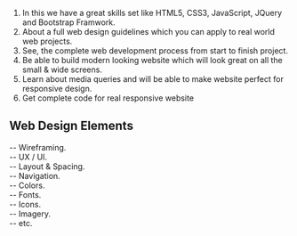 1. In this we have a great skills set like HTML5, CSS3, JavaScript, JQuery and Bootstrap Framwork.
2. About a full web design guidelines which you can apply to real world web projects. 
3. See, the complete web development process from start to finish project.
4. Be able to build modern looking website which will look great on all the small & wide screens.
5. Learn about media queries and will be able to make website perfect for responsive design.
6. Get complete code for real responsive website

## Web Design Elements<br>
-- Wireframing.<br>
-- UX / UI.<br>
-- Layout & Spacing.<br>
-- Navigation.<br>
-- Colors.<br>
-- Fonts.<br>
-- Icons.<br>
-- Imagery.<br>
-- etc.<br>
